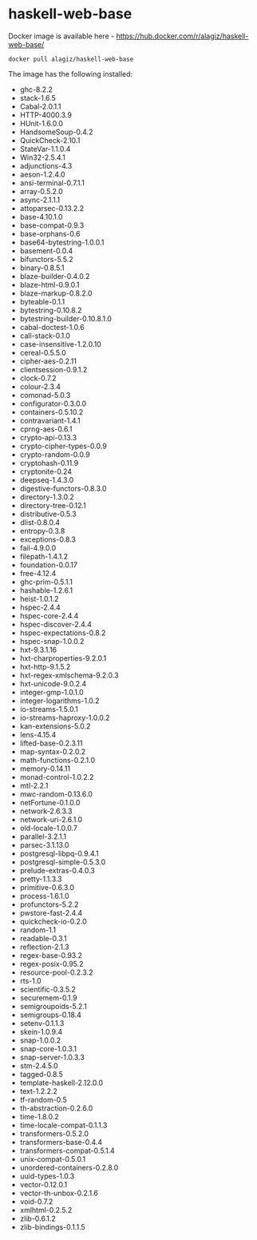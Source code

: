 # haskell-web-base

Docker image is available here - https://hub.docker.com/r/alagiz/haskell-web-base/
```
docker pull alagiz/haskell-web-base
```

The image has the following installed:
* ghc-8.2.2
* stack-1.6.5
*	Cabal-2.0.1.1
*	HTTP-4000.3.9
*	HUnit-1.6.0.0
*	HandsomeSoup-0.4.2
*	QuickCheck-2.10.1
*	StateVar-1.1.0.4
*	Win32-2.5.4.1
*	adjunctions-4.3
*	aeson-1.2.4.0
*	ansi-terminal-0.7.1.1
*	array-0.5.2.0
*	async-2.1.1.1
*	attoparsec-0.13.2.2
*	base-4.10.1.0
*	base-compat-0.9.3
*	base-orphans-0.6
*	base64-bytestring-1.0.0.1
*	basement-0.0.4
*	bifunctors-5.5.2
*	binary-0.8.5.1
*	blaze-builder-0.4.0.2
*	blaze-html-0.9.0.1
*	blaze-markup-0.8.2.0
*	byteable-0.1.1
*	bytestring-0.10.8.2
*	bytestring-builder-0.10.8.1.0
*	cabal-doctest-1.0.6
*	call-stack-0.1.0
*	case-insensitive-1.2.0.10
*	cereal-0.5.5.0
*	cipher-aes-0.2.11
*	clientsession-0.9.1.2
*	clock-0.7.2
*	colour-2.3.4
*	comonad-5.0.3
*	configurator-0.3.0.0
*	containers-0.5.10.2
*	contravariant-1.4.1
*	cprng-aes-0.6.1
*	crypto-api-0.13.3
*	crypto-cipher-types-0.0.9
*	crypto-random-0.0.9
*	cryptohash-0.11.9
*	cryptonite-0.24
*	deepseq-1.4.3.0
*	digestive-functors-0.8.3.0
*	directory-1.3.0.2
*	directory-tree-0.12.1
*	distributive-0.5.3
*	dlist-0.8.0.4
*	entropy-0.3.8
*	exceptions-0.8.3
*	fail-4.9.0.0
*	filepath-1.4.1.2
*	foundation-0.0.17
*	free-4.12.4
*	ghc-prim-0.5.1.1
*	hashable-1.2.6.1
*	heist-1.0.1.2
*	hspec-2.4.4
*	hspec-core-2.4.4
*	hspec-discover-2.4.4
*	hspec-expectations-0.8.2
*	hspec-snap-1.0.0.2
*	hxt-9.3.1.16
*	hxt-charproperties-9.2.0.1
*	hxt-http-9.1.5.2
*	hxt-regex-xmlschema-9.2.0.3
*	hxt-unicode-9.0.2.4
*	integer-gmp-1.0.1.0
*	integer-logarithms-1.0.2
*	io-streams-1.5.0.1
*	io-streams-haproxy-1.0.0.2
*	kan-extensions-5.0.2
*	lens-4.15.4
*	lifted-base-0.2.3.11
*	map-syntax-0.2.0.2
*	math-functions-0.2.1.0
*	memory-0.14.11
*	monad-control-1.0.2.2
*	mtl-2.2.1
*	mwc-random-0.13.6.0
*	netFortune-0.1.0.0
*	network-2.6.3.3
*	network-uri-2.6.1.0
*	old-locale-1.0.0.7
*	parallel-3.2.1.1
*	parsec-3.1.13.0
*	postgresql-libpq-0.9.4.1
*	postgresql-simple-0.5.3.0
*	prelude-extras-0.4.0.3
*	pretty-1.1.3.3
*	primitive-0.6.3.0
*	process-1.6.1.0
*	profunctors-5.2.2
*	pwstore-fast-2.4.4
*	quickcheck-io-0.2.0
*	random-1.1
*	readable-0.3.1
*	reflection-2.1.3
*	regex-base-0.93.2
*	regex-posix-0.95.2
*	resource-pool-0.2.3.2
*	rts-1.0
*	scientific-0.3.5.2
*	securemem-0.1.9
*	semigroupoids-5.2.1
*	semigroups-0.18.4
*	setenv-0.1.1.3
*	skein-1.0.9.4
*	snap-1.0.0.2
*	snap-core-1.0.3.1
*	snap-server-1.0.3.3
*	stm-2.4.5.0
*	tagged-0.8.5
*	template-haskell-2.12.0.0
*	text-1.2.2.2
*	tf-random-0.5
*	th-abstraction-0.2.6.0
*	time-1.8.0.2
*	time-locale-compat-0.1.1.3
*	transformers-0.5.2.0
*	transformers-base-0.4.4
*	transformers-compat-0.5.1.4
*	unix-compat-0.5.0.1
*	unordered-containers-0.2.8.0
*	uuid-types-1.0.3
*	vector-0.12.0.1
*	vector-th-unbox-0.2.1.6
*	void-0.7.2
*	xmlhtml-0.2.5.2
*	zlib-0.6.1.2
*	zlib-bindings-0.1.1.5
